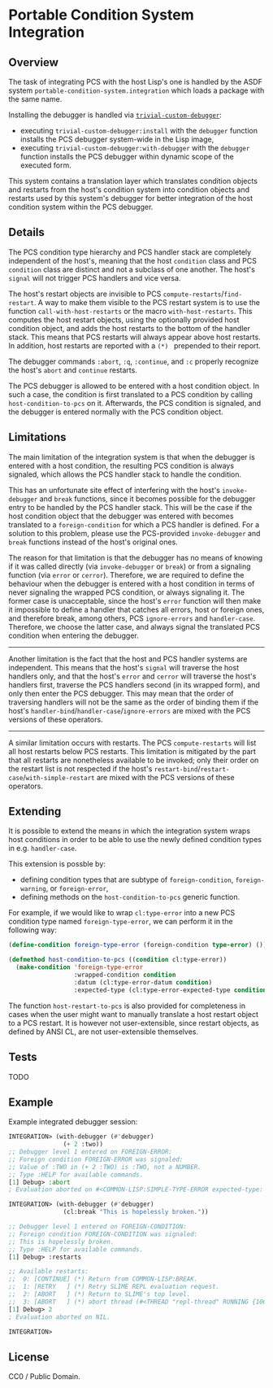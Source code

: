 # Portable Condition System Integration

## Overview

The task of integrating PCS with the host Lisp's one is handled by the ASDF system `portable-condition-system.integration` which loads a package with the same name.

Installing the debugger is handled via [`trivial-custom-debugger`](https://github.com/phoe/trivial-custom-debugger):

* executing `trivial-custom-debugger:install` with the `debugger` function installs the PCS debugger system-wide in the Lisp image,
* executing `trivial-custom-debugger:with-debugger` with the `debugger` function installs the PCS debugger within dynamic scope of the executed form.

This system contains a translation layer which translates condition objects and restarts from the host's condition system into condition objects and restarts used by this system's debugger for better integration of the host condition system within the PCS debugger.

## Details

The PCS condition type hierarchy and PCS handler stack are completely independent of the host's, meaning that the host `condition` class and PCS `condition` class are distinct and not a subclass of one another. The host's `signal` will not trigger PCS handlers and vice versa.

The host's restart objects are invisible to PCS `compute-restarts`/`find-restart`. A way to make them visible to the PCS restart system is to use the function `call-with-host-restarts` or the macro `with-host-restarts`. This computes the host restart objects, using the optionally provided host condition object, and adds the host restarts to the bottom of the handler stack. This means that PCS restarts will always appear above host restarts. In addition, host restarts are reported with a `(*) ` prepended to their report.

The debugger commands `:abort`, `:q`, `:continue`, and `:c` properly recognize the host's `abort` and `continue` restarts.

The PCS debugger is allowed to be entered with a host condition object. In such a case, the condition is first translated to a PCS condition by calling `host-condition-to-pcs` on it. Afterwards, the PCS condition is signaled, and the debugger is entered normally with the PCS condition object.

## Limitations

The main limitation of the integration system is that when the debugger is entered with a host condition, the resulting PCS condition is always signaled, which allows the PCS handler stack to handle the condition.

This has an unfortunate site effect of interfering with the host's `invoke-debugger` and `break` functions, since it becomes possible for the debugger entry to be handled by the PCS handler stack. This will be the case if the host condition object that the debugger was entered with becomes translated to a `foreign-condition` for which a PCS handler is defined. For a solution to this problem, please use the PCS-provided `invoke-debugger` and `break` functions instead of the host's original ones.

The reason for that limitation is that the debugger has no means of knowing if it was called directly (via `invoke-debugger` or `break`) or from a signaling function (via `error` or `cerror`). Therefore, we are required to define the behaviour when the debugger is entered with a host condition in terms of never signaling the wrapped PCS condition, or always signaling it. The former case is unacceptable, since the host's `error` function will then make it impossible to define a handler that catches all errors, host or foreign ones, and therefore break, among others, PCS `ignore-errors` and `handler-case`. Therefore, we choose the latter case, and always signal the translated PCS condition when entering the debugger.

------

Another limitation is the fact that the host and PCS handler systems are independent. This means that the host's `signal` will traverse the host handlers only, and that the host's `error` and `cerror` will traverse the host's handlers first, traverse the PCS handlers second (in its wrapped form), and only then enter the PCS debugger. This may mean that the order of traversing handlers will not be the same as the order of binding them if the host's `handler-bind`/`handler-case`/`ignore-errors` are mixed with the PCS versions of these operators.

---------

A similar limitation occurs with restarts. The PCS `compute-restarts` will list all host restarts below PCS restarts. This limitation is mitigated by the part that all restarts are nonetheless available to be invoked; only their order on the restart list is not respected if the host's `restart-bind`/`restart-case`/`with-simple-restart` are mixed with the PCS versions of these operators.

## Extending

It is possible to extend the means in which the integration system wraps host conditions in order to be able to use the newly defined condition types in e.g. `handler-case`.

This extension is possble by:
* defining condition types that are subtype of `foreign-condition`, `foreign-warning`, or `foreign-error`,
* defining methods on the `host-condition-to-pcs` generic function.

For example, if we would like to wrap `cl:type-error` into a new PCS condition type named `foreign-type-error`, we can perform it in the following way:

```lisp
(define-condition foreign-type-error (foreign-condition type-error) ())

(defmethod host-condition-to-pcs ((condition cl:type-error))
  (make-condition 'foreign-type-error
                  :wrapped-condition condition
                  :datum (cl:type-error-datum condition)
                  :expected-type (cl:type-error-expected-type condition)))
```

The function `host-restart-to-pcs` is also provided for completeness in cases when the user might want to manually translate a host restart object to a PCS restart. It is however not user-extensible, since restart objects, as defined by ANSI CL, are not user-extensible themselves.

## Tests

TODO

## Example

Example integrated debugger session:

```lisp
INTEGRATION> (with-debugger (#'debugger)
               (+ 2 :two))
;; Debugger level 1 entered on FOREIGN-ERROR:
;; Foreign condition FOREIGN-ERROR was signaled:
;; Value of :TWO in (+ 2 :TWO) is :TWO, not a NUMBER.
;; Type :HELP for available commands.
[1] Debug> :abort
; Evaluation aborted on #<COMMON-LISP:SIMPLE-TYPE-ERROR expected-type: NUMBER datum: :TWO>.

INTEGRATION> (with-debugger (#'debugger)
               (cl:break "This is hopelessly broken."))

;; Debugger level 1 entered on FOREIGN-CONDITION:
;; Foreign condition FOREIGN-CONDITION was signaled:
;; This is hopelessly broken.
;; Type :HELP for available commands.
[1] Debug> :restarts

;; Available restarts:
;;  0: [CONTINUE] (*) Return from COMMON-LISP:BREAK.
;;  1: [RETRY   ] (*) Retry SLIME REPL evaluation request.
;;  2: [ABORT   ] (*) Return to SLIME's top level.
;;  3: [ABORT   ] (*) abort thread (#<THREAD "repl-thread" RUNNING {100CBF9DE3}>)
[1] Debug> 2
; Evaluation aborted on NIL.

INTEGRATION>
```

## License

CC0 / Public Domain.
